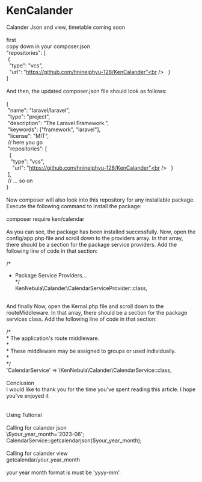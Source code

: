 # KenCalander
Calander Json and view, timetable coming soon <br />
<br />
first <br />
copy down in your composer.json<br />
"repositories": [<br />
&nbsp;{<br />
&nbsp;&nbsp;"type": "vcs",<br />
&nbsp;&nbsp;"url": "https://github.com/hnineiphyu-128/KenCalander"<br />
&nbsp; }<br />
]<br />
<br />
And then, the updated composer.json file should look as follows:<br />
<br />
{<br />
&nbsp;"name": "laravel/laravel",<br />
&nbsp;"type": "project",<br />
&nbsp;"description": "The Laravel Framework.",<br />
&nbsp;"keywords": ["framework", "laravel"],<br />
&nbsp;"license": "MIT",<br />
&nbsp;// here you go<br />
&nbsp;"repositories": [<br />
&nbsp;&nbsp;{<br />
&nbsp;&nbsp;&nbsp;"type": "vcs",<br />
&nbsp;&nbsp;&nbsp; "url": "https://github.com/hnineiphyu-128/KenCalander"<br />
&nbsp;&nbsp;}<br />
&nbsp;],<br />
&nbsp;// ... so on<br />
}<br />
<br />
Now composer will also look into this repository for any installable package. Execute the following command to install the package:<br />
<br />
composer require ken/calendar<br />
<br />
As you can see, the package has been installed successfully. Now, open the config/app.php file and scroll down to the providers array. In that array, there should be a section for the package service providers. Add the following line of code in that section:<br />
<br />
/*<br />
 * Package Service Providers...<br />
 */<br />
KenNebula\Calander\CalendarServiceProvider::class,<br />
<br />
And finally Now, open the Kernal.php file and scroll down to the routeMiddleware. In that array, there should be a section for the package services class. Add the following line of code in that section:<br />
<br />
/*<br />
 * The application's route middleware.<br />
 *<br />
 * These middleware may be assigned to groups or used individually.<br />
 *<br />
 */<br />
'CalendarService' => \KenNebula\Calander\CalendarService::class,<br />
<br />
Conclusion<br />
I would like to thank you for the time you've spent reading this article. I hope you've enjoyed it<br />
<br />
<br />
Using Tultorial<br />
<br />
Calling for calander json<br />
\$your_year_month='2023-06';<br />
CalendarService::getcalendarjson($your_year_month);<br />
<br />
Calling for calander view<br />
getcalendar/your_year_month<br />
<br />
your year month format is must be 'yyyy-mm'.<br />


